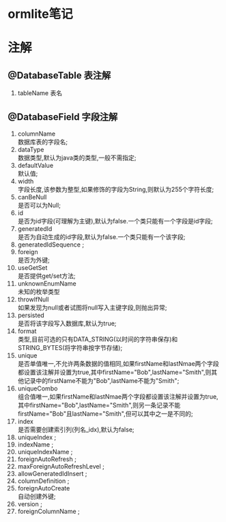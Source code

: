 ormlite笔记   
=
# 注解  
## @DatabaseTable 表注解  
1. tableName 表名
## @DatabaseField 字段注解  
1. columnName 			
数据库表的字段名;
2. dataType   			
数据类型,默认为java类的类型,一般不需指定;
3. defaultValue 		
默认值;
4. width 				
字段长度,该参数为整型,如果修饰的字段为String,则默认为255个字符长度;
5. canBeNull			
是否可以为Null;
6. id					
是否为id字段(可理解为主键),默认为false.一个类只能有一个字段是id字段;
7. generatedId 			
是否为自动生成的id字段,默认为false.一个类只能有一个该字段;
8. generatedIdSequence 	;
9. foreign 				
是否为外键;
10. useGetSet			
是否提供get/set方法;
11. unknownEnumName  	
未知的枚举类型
12. throwIfNull 		
如果发现为null或者试图将null写入主键字段,则抛出异常;
13. persisted			
是否将该字段写入数据库,默认为true;
14. format 				
类型,目前可选的只有DATA_STRING(以时间的字符串保存)和STRING_BYTES(将字符串按字节存储);
15. unique				
是否单值唯一,不允许两条数据的值相同,如果firstName和lastNmae两个字段都设置该注解并设置为true,其中firstName="Bob",lastName="Smith",则其他记录中的firstName不能为"Bob",lastName不能为"Smith";
16. uniqueCombo			
组合值唯一,如果firstName和lastNmae两个字段都设置该注解并设置为true,其中firstName="Bob",lastName="Smith",则另一条记录不能firstName="Bob"且lastName="Smith",但可以其中之一是不同的;  
17. index 				
是否需要创建索引列(列名_idx),默认为false;
18. uniqueIndex 		;
19. indexName 			;
20. uniqueIndexName		;
21. foreignAutoRefresh	;
22. maxForeignAutoRefreshLevel	;
23. allowGeneratedIdInsert		;
24. columnDefinition			;
25. foreignAutoCreate			
自动创建外键;
26. version						;
27. foreignColumnName			;



 
